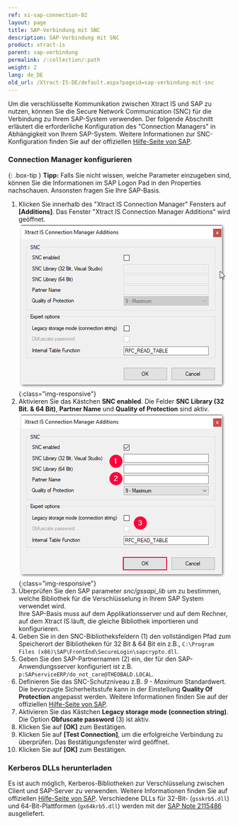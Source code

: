 ```yaml
---
ref: xi-sap-connection-02
layout: page
title: SAP-Verbindung mit SNC
description: SAP-Verbindung mit SNC
product: xtract-is
parent: sap-verbindung
permalink: /:collection/:path
weight: 2
lang: de_DE
old_url: /Xtract-IS-DE/default.aspx?pageid=sap-verbindung-mit-snc
---
```


Um die verschlüsselte Kommunikation zwischen Xtract IS und SAP zu nutzen, können Sie die Secure Network Communication (SNC) für die Verbindung zu Ihrem SAP-System verwenden. 
Der folgende Abschnitt erläutert die erforderliche Konfiguration des "Connection Managers" in Abhängigkeit von Ihrem SAP-System. Weitere Informationen zur SNC-Konfiguration finden Sie auf der offiziellen [Hilfe-Seite von SAP](http://help.sap.com/saphelp_nw73/helpdata/en/44/0e2e0cc7330d19e10000000a114a6b/frameset.htm). 

### Connection Manager konfigurieren

{: .box-tip }
**Tipp:** Falls Sie nicht wissen, welche Parameter einzugeben sind, können Sie die Informationen im SAP Logon Pad in den Properties nachschauen. Ansonsten fragen Sie Ihre SAP-Basis.

 1. Klicken Sie innerhalb des "Xtract IS Connection Manager" Fensters auf **[Additions]**. Das Fenster "Xtract IS Connection Manager Additions" wird geöffnet.<br>
![SNC](/img/content/SNC.png){:class="img-responsive"}
2. Aktivieren Sie das Kästchen **SNC enabled**. Die Felder **SNC Library (32 Bit. & 64 Bit)**, **Partner Name** und **Quality of Protection** sind aktiv.<br>
![SNC](/img/content/SNC_fields.png){:class="img-responsive"}
3. Überprüfen Sie den SAP parameter *snc/gssapi_lib* um zu bestimmen, welche Bibliothek für die Verschlüsselung in Ihrem SAP System verwendet wird. <br>
Ihre SAP-Basis muss auf dem Applikationsserver und auf dem Rechner, auf dem Xtract IS läuft, die gleiche Bibliothek importieren und konfigurieren.   
4. Geben Sie in den SNC-Bibliotheksfeldern (1) den vollständigen Pfad zum Speicherort der Bibliotheken für 32 Bit & 64 Bit ein z.B., `C:\Program Files (x86)\SAP\FrontEnd\SecureLogin\sapcrypto.dll`.
5. Geben Sie den SAP-Partnernamen (2) ein, der für den SAP-Anwendungsserver konfiguriert ist z.B. `p:SAPserviceERP/do_not_care@THEOBALD.LOCAL`.
7. Definieren Sie das SNC-Schutzniveau z.B. *9 - Maximum* Standardwert. <br>
Die bevorzugte Sicherheitsstufe kann in der Einstellung **Quality Of Protection** angepasst werden. Weitere Informationen finden Sie auf der offiziellen [Hilfe-Seite von SAP](http://help.sap.com/saphelp_nw70ehp1/helpdata/en/e6/56f466e99a11d1a5b00000e835363f/content.htm).
8. Aktivieren Sie das Kästchen **Legacy storage mode (connection string)**. Die Option **Obfuscate password** (3) ist aktiv.
9. Klicken Sie auf **[OK]** zum Bestätigen.
10. Klicken Sie auf **[Test Connection]**, um die erfolgreiche Verbindung zu überprüfen.
Das Bestätigungsfenster wird geöffnet.
11. Klicken Sie auf **[OK]** zum Bestätigen.

### Kerberos DLLs herunterladen
Es ist auch möglich, Kerberos-Bibliotheken zur Verschlüsselung zwischen Client und SAP-Server zu verwenden.
Weitere Informationen finden Sie auf offiziellen [Hilfe-Seite von SAP](https://launchpad.support.sap.com/#/notes/2115486). 
Verschiedene DLLs für 32-Bit- (`gsskrb5.dll`) und 64-Bit-Plattformen (`gx64krb5.dll`) werden mit der [SAP Note 2115486](https://launchpad.support.sap.com/#/notes/2115486) ausgeliefert.





